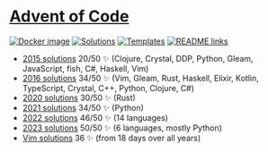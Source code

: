 # [Advent of Code](https://adventofcode.com)

[![Docker image](https://github.com/yogan/advent-of-code/actions/workflows/build-docker-image.yml/badge.svg)](https://github.com/yogan/advent-of-code/actions/workflows/build-docker-image.yml)
[![Solutions](https://github.com/yogan/advent-of-code/actions/workflows/test-solutions.yml/badge.svg)](https://github.com/yogan/advent-of-code/actions/workflows/test-solutions.yml)
[![Templates](https://github.com/yogan/advent-of-code/actions/workflows/test-templates.yml/badge.svg)](https://github.com/yogan/advent-of-code/actions/workflows/test-templates.yml)
[![README links](https://github.com/yogan/advent-of-code/actions/workflows/check-readme-links.yml/badge.svg)](https://github.com/yogan/advent-of-code/actions/workflows/check-readme-links.yml)

* [2015 solutions](2015/README.md) 20/50 ✨ (Clojure, Crystal, DDP, Python, Gleam, JavaScript, fish, C#, Haskell, Vim)
* [2016 solutions](2016/README.md) 34/50 ✨ (Vim, Gleam, Rust, Haskell, Elixir, Kotlin, TypeScript, Crystal, C++, Python, Clojure, C#)
* [2020 solutions](2020-rust/README.md) 30/50 ✨ (Rust)
* [2021 solutions](2021-python/README.md) 34/50 ✨ (Python)
* [2022 solutions](2022/README.md) 46/50 ✨ (14 languages)
* [2023 solutions](2023/README.md) 50/50 ✨ (6 languages, mostly Python)
* [Vim solutions](vim/README.md) 36 ✨ (from 18 days over all years)
